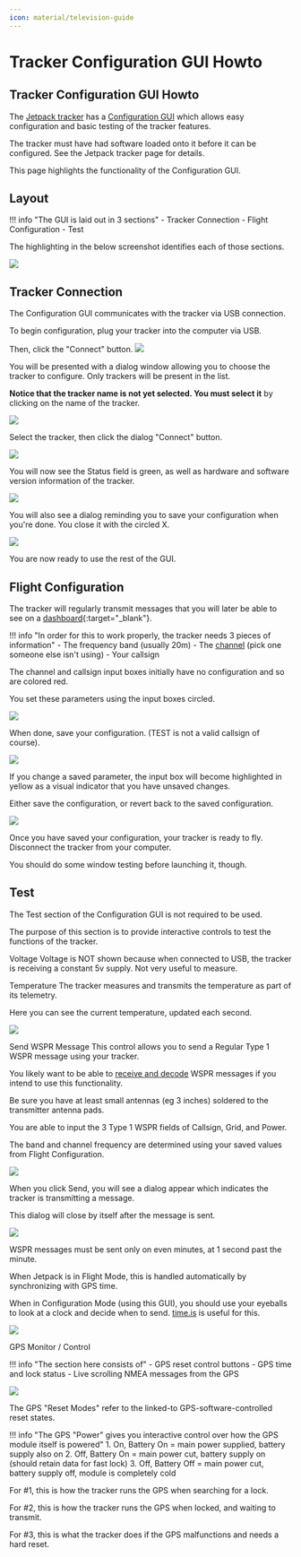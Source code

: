 ```yaml
---
icon: material/television-guide
---
```


# Tracker Configuration GUI Howto

## Tracker Configuration GUI Howto

The [Jetpack tracker](../../tracker/README.md) has a [Configuration GUI](../../trackergui/README.md) which allows easy configuration and basic testing of the tracker features.

The tracker must have had software loaded onto it before it can be configured.  See the Jetpack tracker page for details.

This page highlights the functionality of the Configuration GUI.
            

## Layout

!!! info "The GUI is laid out in 3 sections"
    - Tracker Connection
    - Flight Configuration
    - Test

The highlighting in the below screenshot identifies each of those sections.

![](gui_layout.png)
            

## Tracker Connection

The Configuration GUI communicates with the tracker via USB connection.

To begin configuration, plug your tracker into the computer via USB.

Then, click the "Connect" button.
![](connection_1.png)

You will be presented with a dialog window allowing you to choose the tracker to configure.  Only trackers will be present in the list.

**Notice that the tracker name is not yet selected.  You must select it** by clicking on the name of the tracker.

![](connection_2_pre.png)

Select the tracker, then click the dialog "Connect" button.

![](connection_2.png)

You will now see the Status field is green, as well as hardware and software version information of the tracker.

![](connection_3.png)

You will also see a dialog reminding you to save your configuration when you're done.  You close it with the circled X.

![](connection_4.png)

You are now ready to use the rest of the GUI.
            

## Flight Configuration

The tracker will regularly transmit messages that you will later be able to see on a [dashboard](../../search/spots/dashboard/example/README.md){:target="_blank"}.

!!! info "In order for this to work properly, the tracker needs 3 pieces of information"
    - The frequency band (usually 20m)
    - The [channel](../channels/README.md) (pick one someone else isn't using)
    - Your callsign

The channel and callsign input boxes initially have no configuration and so are colored red.

You set these parameters using the input boxes circled.

![](config_1.png)

When done, save your configuration.  (TEST is not a valid callsign of course).

![](config_2.png)

If you change a saved parameter, the input box will become highlighted in yellow as a visual indicator that you have unsaved changes.

Either save the configuration, or revert back to the saved configuration.

![](config_3.png)

Once you have saved your configuration, your tracker is ready to fly.  Disconnect the tracker from your computer.

You should do some window testing before launching it, though.
            

## Test

The Test section of the Configuration GUI is not required to be used.

The purpose of this section is to provide interactive controls to test the functions of the tracker.

Voltage
Voltage is NOT shown because when connected to USB, the tracker is receiving a constant 5v supply.  Not very useful to measure.

Temperature
The tracker measures and transmits the temperature as part of its telemetry.

Here you can see the current temperature, updated each second.

![](temp_1.png)

Send WSPR Message
This control allows you to send a Regular Type 1 WSPR message using your tracker.

You likely want to be able to [receive and decode](../receiving/README.md) WSPR messages if you intend to use this functionality.

Be sure you have at least small antennas (eg 3 inches) soldered to the transmitter antenna pads.

You are able to input the 3 Type 1 WSPR fields of Callsign, Grid, and Power.

The band and channel frequency are determined using your saved values from Flight Configuration.

![](send_1.png)

When you click Send, you will see a dialog appear which indicates the tracker is transmitting a message.

This dialog will close by itself after the message is sent.

![](send_2.png)

WSPR messages must be sent only on even minutes, at 1 second past the minute.

When Jetpack is in Flight Mode, this is handled automatically by synchronizing with GPS time.

When in Configuration Mode (using this GUI), you should use your eyeballs to look at a clock and decide when to send.  [time.is](https://time.is/) is useful for this.

![](send_3.png)

GPS Monitor / Control

!!! info "The section here consists of"
    - GPS reset control buttons
    - GPS time and lock status
    - Live scrolling NMEA messages from the GPS

![](gps_1.png)

The GPS "Reset Modes" refer to the linked-to GPS-software-controlled reset states.

!!! info "The GPS "Power" gives you interactive control over how the GPS module itself is powered"
    1. On, Battery On = main power supplied, battery supply also on
    2. Off, Battery On = main power cut, battery supply on (should retain data for fast lock)
    3. Off, Battery Off = main power cut, battery supply off, module is completely cold

For #1, this is how the tracker runs the GPS when searching for a lock.

For #2, this is how the tracker runs the GPS when locked, and waiting to transmit.

For #3, this is what the tracker does if the GPS malfunctions and needs a hard reset.
